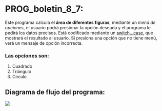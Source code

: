 # PROG_boletin_8_7: 
Este programa calcula el **área de diferentes figuras**, mediante un *menú de opciones*, el usuario
podrá presionar la opción deseada y el programa le pedirá los datos precisos.
Está codificado mediante un [switch...case](src/Main.java), que mostrará el resultado al usuario.
Si presiona una opción que no tiene menú, verá un mensaje de opción incorrecta.

### Las opciones son:
1. Cuadrado
2. Triángulo
3. Circulo

## Diagrama de flujo del programa:
![](https://github.com/acasella03/PROG_boletin_8_7/commit/0756305c0cae48bb8dfed9ee363737f573a01610)